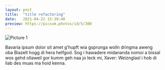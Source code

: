 ```yaml
---
layout: post
title:  "title refactoring"
date:   2021-04-22 15:39:40
preview: https://picsum.photos/id/5/300
---
```


![Picture 1](https://picsum.photos/id/5/800/600)

Bavaria ipsum dolor sit amet g’hupft wia gsprunga wolln dringma aweng oba Biazelt hogg di hera helfgod. Sog i hawadere midananda nomoi a bissal wos gehd ollaweil gor kumm geh naa jo leck mi, Xaver: Weiznglasl i hob di liab des muas ma hoid kenna.
